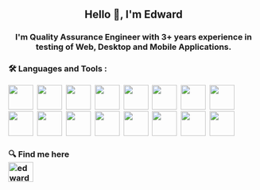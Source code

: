 <h2 align="center">Hello 👋, I'm Edward</h1>
<h3 align="center">I'm Quality Assurance Engineer with 3+ years experience in testing of Web, Desktop and Mobile Applications.</h3>


 ###   :hammer_and_wrench: Languages and Tools :
<img src="https://cdn.jsdelivr.net/gh/devicons/devicon/icons/github/github-original-wordmark.svg" width="50"/>&nbsp;
<img src="https://cdn.jsdelivr.net/gh/devicons/devicon/icons/javascript/javascript-original.svg" width="50"/>&nbsp;
<img src="https://cdn.jsdelivr.net/gh/devicons/devicon/icons/python/python-original-wordmark.svg" width="50"/>&nbsp;
<img src="https://cdn.jsdelivr.net/gh/devicons/devicon/icons/pycharm/pycharm-original.svg" width="50"/>&nbsp;
<img src="https://cdn.jsdelivr.net/gh/devicons/devicon/icons/mysql/mysql-plain-wordmark.svg" width="50"/>&nbsp;
<img src="https://cdn.jsdelivr.net/gh/devicons/devicon/icons/apple/apple-original.svg" width="50"/>&nbsp;
<img src="https://cdn.jsdelivr.net/gh/devicons/devicon/icons/android/android-plain.svg" width="50"/>&nbsp;
<img src="https://cdn.jsdelivr.net/gh/devicons/devicon/icons/selenium/selenium-original.svg"  width="50"/>&nbsp;
<img src="https://cdn.jsdelivr.net/gh/devicons/devicon/icons/webstorm/webstorm-original.svg" width="50"/>&nbsp;
<img src="https://cdn.jsdelivr.net/gh/devicons/devicon/icons/firefox/firefox-original.svg" width="50"/>&nbsp;
<img src="https://cdn.jsdelivr.net/gh/devicons/devicon/icons/safari/safari-original.svg" width="50"/>&nbsp;
<img src="https://cdn.jsdelivr.net/gh/devicons/devicon/icons/jira/jira-plain-wordmark.svg" width="50"/>&nbsp;
<img src="https://cdn.jsdelivr.net/gh/devicons/devicon/icons/slack/slack-original.svg" width="50"/>&nbsp;
<img src="https://cdn.jsdelivr.net/gh/devicons/devicon/icons/opera/opera-original.svg" width="50"/>&nbsp;
<img src="https://cdn.jsdelivr.net/gh/devicons/devicon/icons/chrome/chrome-original.svg" width="50"/>&nbsp;
<img src="https://cdn.jsdelivr.net/gh/devicons/devicon/icons/google/google-original.svg" width="50"/>&nbsp;

### :mag:  Find me here<div id="badges"> <a href="https://linkedin.com/in/edward chernetsky" target="blank"><img align="center" src="https://raw.githubusercontent.com/rahuldkjain/github-profile-readme-generator/master/src/images/icons/Social/linked-in-alt.svg" alt="edward chernetsky" height="40" width="50" /></a>
</p>




  




